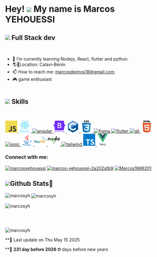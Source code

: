 # Hey! ![](https://user-images.githubusercontent.com/18350557/176309783-0785949b-9127-417c-8b55-ab5a4333674e.gif)  My name is Marcos YEHOUESSI


## <picture><img src="https://res.cloudinary.com/dbx3mcmdp/image/upload/v1733905711/anyhwqfdsp67nzxun1y5.gif" width=50px /></picture> Full Stack dev  

<br>

- 🌱 I’m currently learning Nodejs, React, flutter and python.
- 🌎📍Location: Calavi-Bénin 
- 📫 How to reach me: marcosdeimos18@gmail.com
- 🎮 game enthusiast 
<br><br>

## <img src="https://media2.giphy.com/media/QssGEmpkyEOhBCb7e1/giphy.gif?cid=ecf05e47a0n3gi1bfqntqmob8g9aid1oyj2wr3ds3mg700bl&rid=giphy.gif" width ="25"><b> Skills</b>
<br>
<p align="left">
<a href="https://developer.mozilla.org/en-US/docs/Web/JavaScript" target="_blank" rel="noreferrer"> <img src="https://raw.githubusercontent.com/devicons/devicon/master/icons/javascript/javascript-original.svg" alt="javascript" width="40" height="40"/> </a> <a href="https://reactjs.org/" target="_blank" rel="noreferrer"> <img src="https://raw.githubusercontent.com/devicons/devicon/master/icons/react/react-original-wordmark.svg" alt="react" width="40" height="40"/> </a> <a href="https://angular.io" target="_blank" rel="noreferrer"> <img src="https://angular.io/assets/images/logos/angular/angular.svg" alt="angular" width="40" height="40"/> </a> <a href="https://getbootstrap.com" target="_blank" rel="noreferrer"> <img src="https://raw.githubusercontent.com/devicons/devicon/master/icons/bootstrap/bootstrap-plain-wordmark.svg" alt="bootstrap" width="40" height="40"/> </a> <a href="https://www.cprogramming.com/" target="_blank" rel="noreferrer"> <img src="https://raw.githubusercontent.com/devicons/devicon/master/icons/c/c-original.svg" alt="c" width="40" height="40"/> </a> <a href="https://www.w3schools.com/css/" target="_blank" rel="noreferrer"> <img src="https://raw.githubusercontent.com/devicons/devicon/master/icons/css3/css3-original-wordmark.svg" alt="css3" width="40" height="40"/> </a> <a href="https://www.figma.com/" target="_blank" rel="noreferrer"> <img src="https://www.vectorlogo.zone/logos/figma/figma-icon.svg" alt="figma" width="40" height="40"/> </a> <a href="https://flutter.dev" target="_blank" rel="noreferrer"> <img src="https://www.vectorlogo.zone/logos/flutterio/flutterio-icon.svg" alt="flutter" width="40" height="40"/> </a> <a href="https://git-scm.com/" target="_blank" rel="noreferrer"> <img src="https://www.vectorlogo.zone/logos/git-scm/git-scm-icon.svg" alt="git" width="40" height="40"/> </a> <a href="https://www.w3.org/html/" target="_blank" rel="noreferrer"> <img src="https://raw.githubusercontent.com/devicons/devicon/master/icons/html5/html5-original-wordmark.svg" alt="html5" width="40" height="40"/> </a> <a href="https://ionicframework.com" target="_blank" rel="noreferrer"> <img src="https://upload.wikimedia.org/wikipedia/commons/d/d1/Ionic_Logo.svg" alt="ionic" width="40" height="40"/> </a> <a href="https://www.java.com" target="_blank" rel="noreferrer"> <img src="https://raw.githubusercontent.com/devicons/devicon/master/icons/java/java-original.svg" alt="java" width="40" height="40"/> </a>  <a href="https://www.mysql.com/" target="_blank" rel="noreferrer"> <img src="https://raw.githubusercontent.com/devicons/devicon/master/icons/mysql/mysql-original-wordmark.svg" alt="mysql" width="40" height="40"/> </a> <a href="https://nodejs.org" target="_blank" rel="noreferrer"> <img src="https://raw.githubusercontent.com/devicons/devicon/master/icons/nodejs/nodejs-original-wordmark.svg" alt="nodejs" width="40" height="40"/> </a>  <a href="https://tailwindcss.com/" target="_blank" rel="noreferrer"> <img src="https://www.vectorlogo.zone/logos/tailwindcss/tailwindcss-icon.svg" alt="tailwind" width="40" height="40"/> </a> <a href="https://www.typescriptlang.org/" target="_blank" rel="noreferrer"> <img src="https://raw.githubusercontent.com/devicons/devicon/master/icons/typescript/typescript-original.svg" alt="typescript" width="40" height="40"/> </a> <a href="https://vuejs.org/" target="_blank" rel="noreferrer"> <img src="https://raw.githubusercontent.com/devicons/devicon/master/icons/vuejs/vuejs-original-wordmark.svg" alt="vuejs" width="40" height="40"/> </a> </p>

<h3 align="left">Connect with me:</h3>
<p align="left">
<!-- <a href="https://twitter.com/marcosdeimos" target="blank"><img align="center" src="https://raw.githubusercontent.com/rahuldkjain/github-profile-readme-generator/master/src/images/icons/Social/twitter.svg" alt="marcosdeimos" height="30" width="40" /></a> -->
<a href="https://www.twitter.com/marcosyehouessi" target="_blank" rel="noreferrer"><img align="center" src="https://raw.githubusercontent.com/danielcranney/readme-generator/main/public/icons/socials/twitter.svg" alt="marcosyehouessi" height="30" width="40" /></a>
<a href="https://linkedin.com/in/marcos-yehouessi-2a202a1b9" target="blank"><img align="center" src="https://raw.githubusercontent.com/rahuldkjain/github-profile-readme-generator/master/src/images/icons/Social/linked-in-alt.svg" alt="marcos-yehouessi-2a202a1b9" height="30" width="40" /></a>
<a href="https://discord.gg/Marcos18#6201" target="blank"><img align="center" src="https://raw.githubusercontent.com/rahuldkjain/github-profile-readme-generator/master/src/images/icons/Social/discord.svg" alt="Marcos18#6201" height="30" width="40" /></a>
</p>

## <img src="https://media.giphy.com/media/iY8CRBdQXODJSCERIr/giphy.gif" width="35">Github Stats🚀

<p><img align="left" src="https://github-readme-stats.vercel.app/api/top-langs?username=marcosyh&show_icons=true&theme=radical&locale=en&layout=compact" alt="marcosyh" /></p>

<p>&nbsp;<img align="center" src="https://github-readme-stats.vercel.app/api?username=marcosyh&show_icons=true&theme=radical&title_color=6c9ef3&text_color=37b8a9&bg_color=1a1b27&locale=en" alt="marcosyh" /></p>

<p><img align="center" src="https://github-readme-streak-stats.herokuapp.com/?user=marcosyh&" alt="marcosyh" /></p>
<br><br>
<p align="left"> <img src="https://komarev.com/ghpvc/?username=marcosyh&label=Profile%20views&color=0e75b6&style=flat" alt="marcosyh" /> </p>


**📅 Last update on Thu May 15 2025

**🎉 **231 day before 2026 ⏱** days before new years

<!--
**MarcosYH/MarcosYH** is a ✨ _special_ ✨ repository because its README.md (this file) appears on your GitHub profile.

Here are some ideas to get you started:

- 🔭 I’m currently working on ...
- 🌱 I’m currently learning ...
- 👯 I’m looking to collaborate on ...
- 🤔 I’m looking for help with ...
- 💬 Ask me about ...
- 📫 How to reach me: ...
- 😄 Pronouns: ...
- ⚡ Fun fact: ...
-->
